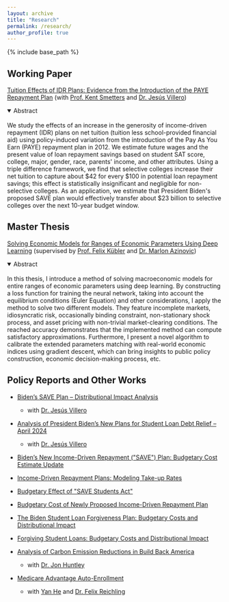```yaml
---
layout: archive
title: "Research"
permalink: /research/
author_profile: true
---
```


{% include base_path %}

## Working Paper

[Tuition Effects of IDR Plans: Evidence from the Introduction of the PAYE Repayment Plan](http://junlei-chen.github.io/files/idr_tuition_paper.pdf) (with [Prof. Kent Smetters](https://bepp.wharton.upenn.edu/profile/smetters/) and [Dr. Jesús Villero](https://jesusvillero.com/))
<details open>
<summary>Abstract</summary>
<br>
We study the effects of an increase in the generosity of income-driven repayment (IDR) plans on net tuition (tuition less school-provided financial aid) using policy-induced variation from the introduction of the Pay As You Earn (PAYE) repayment plan in 2012. We estimate future wages and the present value of loan repayment savings based on student SAT score, college, major, gender, race, parents' income, and other attributes. Using a triple difference framework, we find that selective colleges increase their net tuition to capture about $42 for every $100 in potential loan repayment savings; this effect is statistically insignificant and negligible for non-selective colleges. As an application, we estimate that President Biden's proposed SAVE plan would effectively transfer about $23 billion to selective colleges over the next 10-year budget window.
</details>

## Master Thesis
[Solving Economic Models for Ranges of Economic Parameters Using Deep Learning](http://junlei-chen.github.io/files/junlei_chen_master_thesis.pdf) (supervised by [Prof. Felix Kübler](https://www.df.uzh.ch/en/people/professor/kuebler.html) and [Dr. Marlon Azinovic](https://sites.google.com/view/marlonazinovic/home))
<details open>
<summary>Abstract</summary>
<br>
In this thesis, I introduce a method of solving macroeconomic models for entire ranges of economic parameters using deep learning. By constructing a loss function for training the neural network, taking into account the equilibrium conditions (Euler Equation) and other considerations, I apply the method to solve two different models. They feature incomplete markets, idiosyncratic risk, occasionally binding constraint, non-stationary shock process, and asset pricing with non-trivial market-clearing conditions. The reached accuracy demonstrates that the implemented method can compute satisfactory approximations. Furthermore, I present a novel algorithm to calibrate the extended parameters matching with real-world economic indices using gradient descent, which can bring insights to public policy construction, economic decision-making process, etc.
</details>

## Policy Reports and Other Works

* [Biden’s SAVE Plan – Distributional Impact Analysis](https://budgetmodel.wharton.upenn.edu/issues/2024/9/25/bidens-save-plan-distributional-impact-analysis)
    * with [Dr. Jesús Villero](https://jesusvillero.com/)

* [Analysis of President Biden’s New Plans for Student Loan Debt Relief – April 2024](https://budgetmodel.wharton.upenn.edu/issues/2024/4/11/biden-student-loan-debt-relief)
    * with [Dr. Jesús Villero](https://jesusvillero.com/)

* [Biden’s New Income-Driven Repayment ("SAVE") Plan: Budgetary Cost Estimate Update](https://budgetmodel.wharton.upenn.edu/issues/2023/7/17/biden-income-driven-repayment-budget-update)

* [Income-Driven Repayment Plans: Modeling Take-up Rates](https://budgetmodel.wharton.upenn.edu/issues/2023/7/17/income-driven-repayment-modeling-take-up-rates)

* [Budgetary Effect of "SAVE Students Act"](https://budgetmodel.wharton.upenn.edu/issues/2023/6/14/budgetary-effect-of-save-students-act)

* [Budgetary Cost of Newly Proposed Income-Driven Repayment Plan](https://budgetmodel.wharton.upenn.edu/issues/2023/1/30/budgetary-cost-of-proposed-income-driven-repayment)

* [The Biden Student Loan Forgiveness Plan: Budgetary Costs and Distributional Impact](https://budgetmodel.wharton.upenn.edu/issues/2022/8/26/biden-student-loan-forgiveness)

* [Forgiving Student Loans: Budgetary Costs and Distributional Impact](https://budgetmodel.wharton.upenn.edu/issues/2022/8/23/forgiving-student-loans)

* [Analysis of Carbon Emission Reductions in Build Back America](https://budgetmodel.wharton.upenn.edu/issues/2022/3/28/carbon-emission-reductions-in-build-back-america)
    * with [Dr. Jon Huntley](http://budgetmodel.wharton.upenn.edu/experts/jon-huntley)

* [Medicare Advantage Auto-Enrollment](https://budgetmodel.wharton.upenn.edu/issues/2022/3/7/medicare-advantage-auto-enrollment)
    * with [Yan He](https://yanhe8.github.io/) and [Dr. Felix Reichling](https://sites.google.com/view/felixr/)